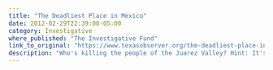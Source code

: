 ```yaml
---
title: "The Deadliest Place in Mexico"
date: 2012-02-29T22:39:00-05:00
category: Investigative
where_published: "The Investigative Fund"
link_to_original: "https://www.texasobserver.org/the-deadliest-place-in-mexico/"
description: "Who's killing the people of the Juarez Valley? Hint: It's not just the drug cartels."
---
```

